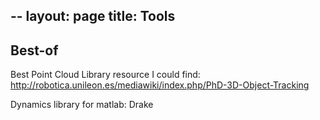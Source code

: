 --
layout: page
title: Tools
--

Best-of
-----------
Best Point Cloud Library resource I could find: http://robotica.unileon.es/mediawiki/index.php/PhD-3D-Object-Tracking

Dynamics library for matlab: Drake


